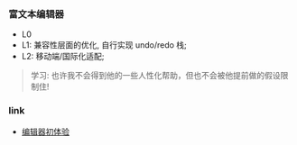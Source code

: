 ### 富文本编辑器

* L0
* L1: 兼容性层面的优化, 自行实现 undo/redo 栈;
* L2: 移动端/国际化适配;

> 学习: 也许我不会得到他的一些人性化帮助，但也不会被他提前做的假设限制住!

### link

* [编辑器初体验](https://zhuanlan.zhihu.com/p/90931631)
